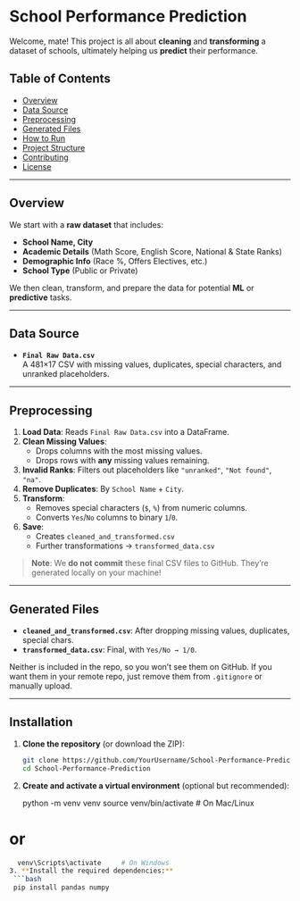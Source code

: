 # School Performance Prediction

Welcome, mate! This project is all about **cleaning** and **transforming** a dataset of schools, ultimately helping us **predict** their performance.

## Table of Contents

- [Overview](#overview)  
- [Data Source](#data-source)  
- [Preprocessing](#preprocessing)  
- [Generated Files](#generated-files)  
- [How to Run](#how-to-run)  
- [Project Structure](#project-structure)  
- [Contributing](#contributing)  
- [License](#license)

---

## Overview

We start with a **raw dataset** that includes:
- **School Name, City**  
- **Academic Details** (Math Score, English Score, National & State Ranks)  
- **Demographic Info** (Race %, Offers Electives, etc.)  
- **School Type** (Public or Private)

We then clean, transform, and prepare the data for potential **ML** or **predictive** tasks.

---

## Data Source

- **`Final Raw Data.csv`**  
  A 481×17 CSV with missing values, duplicates, special characters, and unranked placeholders.

---

## Preprocessing

1. **Load Data**: Reads `Final Raw Data.csv` into a DataFrame.  
2. **Clean Missing Values**:  
   - Drops columns with the most missing values.  
   - Drops rows with **any** missing values remaining.  
3. **Invalid Ranks**: Filters out placeholders like `"unranked"`, `"Not found"`, `"na"`.  
4. **Remove Duplicates**: By `School Name` + `City`.  
5. **Transform**:  
   - Removes special characters (`$`, `%`) from numeric columns.  
   - Converts `Yes`/`No` columns to binary `1`/`0`.  
6. **Save**:  
   - Creates `cleaned_and_transformed.csv`  
   - Further transformations → `transformed_data.csv`

> **Note**: We **do not commit** these final CSV files to GitHub. They’re generated locally on your machine!

---

## Generated Files

- **`cleaned_and_transformed.csv`**: After dropping missing values, duplicates, special chars.  
- **`transformed_data.csv`**: Final, with `Yes/No → 1/0`.

Neither is included in the repo, so you won’t see them on GitHub. If you want them in your remote repo, just remove them from `.gitignore` or manually upload.

---




## Installation

1. **Clone the repository** (or download the ZIP):
   ```bash
   git clone https://github.com/YourUsername/School-Performance-Prediction.git
   cd School-Performance-Prediction
2. **Create and activate a virtual environment** (optional but recommended):
   
   python -m venv venv
   source venv/bin/activate  # On Mac/Linux
  # or
  ```bash
    venv\Scripts\activate     # On Windows
3. **Install the required dependencies:**
   ```bash
   pip install pandas numpy

